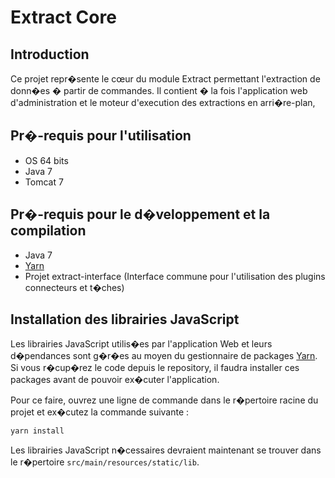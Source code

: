 # Extract Core

## Introduction

Ce projet repr�sente le c&oelig;ur du module Extract permettant l'extraction de donn�es � partir de commandes. Il
contient � la fois l'application web d'administration et le moteur d'execution des extractions en arri�re-plan,

## Pr�-requis pour l'utilisation
* OS 64 bits
* Java 7
* Tomcat 7

## Pr�-requis pour le d�veloppement et la compilation
* Java 7
* [Yarn][Yarn_Site]
* Projet extract-interface (Interface commune pour l'utilisation des plugins connecteurs et t�ches)

## Installation des librairies JavaScript

Les librairies JavaScript utilis�es par l'application Web et leurs d�pendances sont g�r�es au moyen du gestionnaire de
packages [Yarn][Yarn_Site]. Si vous r�cup�rez le code depuis le repository, il faudra installer ces packages avant de pouvoir
ex�cuter l'application.

Pour ce faire, ouvrez une ligne de commande dans le r�pertoire racine du projet et ex�cutez la commande suivante&nbsp;:
```
yarn install
```

Les librairies JavaScript n�cessaires devraient maintenant se trouver dans le r�pertoire `src/main/resources/static/lib`.

[Yarn_Site]: https://yarnpkg.com/ "Site du gestionnaire de package Yarn"